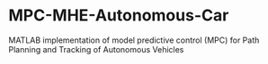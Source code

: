 # MPC-MHE-Autonomous-Car
MATLAB implementation of model predictive control (MPC) for Path Planning and Tracking of Autonomous Vehicles
